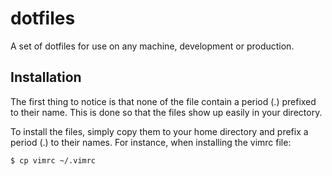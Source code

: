 dotfiles
========

A set of dotfiles for use on any machine, development or production.

## Installation

The first thing to notice is that none of the file contain a period (.) prefixed to their name.  This is done so that the files show up easily in your directory.

To install the files, simply copy them to your home directory and prefix a period (.) to their names.  For instance, when installing the vimrc file:

```
$ cp vimrc ~/.vimrc
```


